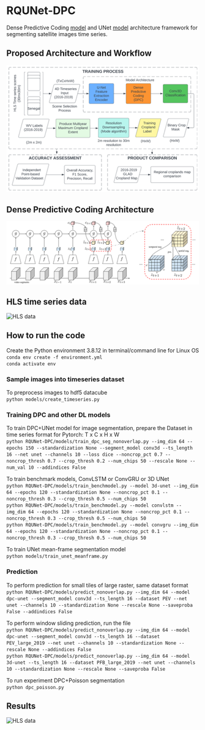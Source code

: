 # RQUNet-DPC
 
Dense Predictive Coding [model](https://github.com/TengdaHan/DPC) and UNet [model](https://github.com/jaxony/unet-pytorch) architecture framework for segmenting satellite images time series.<br>

## Proposed Architecture and Workflow
![Model Architecture](models/asset/DPC_Flowchart.png) <br>

## Dense Predictive Coding Architecture
![Dense Predictive Coding](models/asset/arch.png) <br>

## HLS time series data
![HLS data](models/asset/hls_full_rgb.gif) <br>

## How to run the code
Create the Python environment 3.8.12 in terminal/command line for Linux OS <br>
```conda env create -f environment.yml``` <br>
```conda activate env``` <br>

### Sample images into timeseries dataset
To preprocess images to hdf5 datacube <br>
```python models/create_timeseries.py``` <br>


### Training DPC and other DL models

To train DPC+UNet model for image segmentation, prepare the Dataset in time series format for Pytorch: T x C x H x W <br>
```python RQUNet-DPC/models/train_dpc_seg_nonoverlap.py --img_dim 64 --epochs 150 --standardization None --segment_model conv3d --ts_length 16 --net unet --channels 10 --loss dice --noncrop_pct 0.7 --noncrop_thresh 0.7 --crop_thresh 0.2 --num_chips 50 --rescale None --num_val 10 --addindices False``` <br>

To train benchmark models, ConvLSTM or ConvGRU or 3D UNet <br>
```python RQUNet-DPC/models/train_benchmodel.py --model 3d-unet --img_dim 64 --epochs 120 --standardization None --noncrop_pct 0.1 --noncrop_thresh 0.3 --crop_thresh 0.5 --num_chips 50``` <br>
```python RQUNet-DPC/models/train_benchmodel.py --model convlstm --img_dim 64 --epochs 120 --standardization None --noncrop_pct 0.1 --noncrop_thresh 0.3 --crop_thresh 0.5 --num_chips 50``` <br>
```python RQUNet-DPC/models/train_benchmodel.py --model convgru --img_dim 64 --epochs 120 --standardization None --noncrop_pct 0.1 --noncrop_thresh 0.3 --crop_thresh 0.5 --num_chips 50``` <br>

To train UNet mean-frame segmentation model <br>
```python models/train_unet_meanframe.py``` <br>

### Prediction

To perform prediction for small tiles of large raster, same dataset format <br>
```python RQUNet-DPC/models/predict_nonoverlap.py --img_dim 64 --model dpc-unet --segment_model conv3d --ts_length 16 --dataset PEV --net unet --channels 10 --standardization None --rescale None --saveproba False --addindices False```

To perform window sliding prediction, run the file <br>
```python RQUNet-DPC/models/predict_nonoverlap.py --img_dim 64 --model dpc-unet --segment_model conv3d --ts_length 16 --dataset PEV_large_2019 --net unet --channels 10 --standardization None --rescale None --addindices False``` <br>
```python RQUNet-DPC/models/predict_nonoverlap.py --img_dim 64 --model 3d-unet --ts_length 16 --dataset PFB_large_2019 --net unet --channels 10 --standardization None --rescale None --saveproba False``` <br>

To run experiment DPC+Poisson segmentation <br>
```python dpc_poisson.py``` <br>


## Results
![HLS data](models/asset/results-v3.png) <br>


